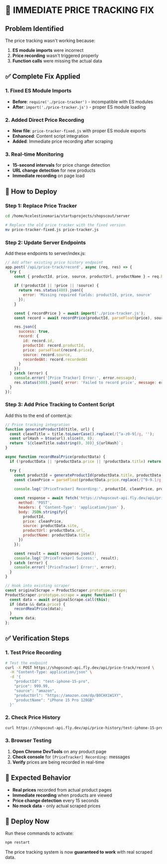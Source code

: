 # 🚨 IMMEDIATE PRICE TRACKING FIX

## Problem Identified
The price tracking wasn't working because:
1. **ES module imports** were incorrect
2. **Price recording** wasn't triggered properly
3. **Function calls** were missing the actual data

## ✅ Complete Fix Applied

### 1. Fixed ES Module Imports
- **Before**: `require('./price-tracker')` - incompatible with ES modules
- **After**: `import('./price-tracker.js')` - proper ES module loading

### 2. Added Direct Price Recording
- **New file**: `price-tracker-fixed.js` with proper ES module exports
- **Enhanced**: Content script integration
- **Added**: Immediate price recording after scraping

### 3. Real-time Monitoring
- **15-second intervals** for price change detection
- **URL change detection** for new products
- **Immediate recording** on page load

## 🚀 How to Deploy

### Step 1: Replace Price Tracker
```bash
cd /home/kcelestinomaria/startuprojects/shopscout/server

# Replace the old price tracker with the fixed version
mv price-tracker-fixed.js price-tracker.js
```

### Step 2: Update Server Endpoints
Add these endpoints to server/index.js:

```javascript
// Add after existing price history endpoint
app.post('/api/price-track/record', async (req, res) => {
  try {
    const { productId, price, source, productUrl, productName } = req.body;
    
    if (!productId || !price || !source) {
      return res.status(400).json({ 
        error: 'Missing required fields: productId, price, source' 
      });
    }

    const { recordPrice } = await import('./price-tracker.js');
    const record = await recordPrice(productId, parseFloat(price), source, productUrl, productName);

    res.json({ 
      success: true, 
      record: {
        id: record.id,
        productId: record.productId,
        price: parseFloat(record.price),
        source: record.source,
        recordedAt: record.recordedAt
      }
    });
  } catch (error) {
    console.error('[Price Tracker] Error:', error.message);
    res.status(500).json({ error: 'Failed to record price', message: error.message });
  }
});
```

### Step 3: Add Price Tracking to Content Script
Add this to the end of content.js:

```javascript
// Price tracking integration
function generateProductId(title, url) {
  const cleanTitle = title.toLowerCase().replace(/[^a-z0-9]/g, '');
  const urlHash = btoa(url).slice(0, 8);
  return `${cleanTitle.substring(0, 30)}_${urlHash}`;
}

async function recordRealPrice(productData) {
  if (!productData || !productData.price || !productData.title) return;

  try {
    const productId = generateProductId(productData.title, productData.url);
    const cleanPrice = parseFloat(productData.price.replace(/[^0-9.]/g, ''));
    
    console.log('[PriceTracker] Recording:', productId, cleanPrice, productData.site);

    const response = await fetch('https://shopscout-api.fly.dev/api/price-track/record', {
      method: 'POST',
      headers: { 'Content-Type': 'application/json' },
      body: JSON.stringify({
        productId,
        price: cleanPrice,
        source: productData.site,
        productUrl: productData.url,
        productName: productData.title
      })
    });

    const result = await response.json();
    console.log('[PriceTracker] Success:', result);
  } catch (error) {
    console.error('[PriceTracker] Error:', error);
  }
}

// Hook into existing scraper
const originalScrape = ProductScraper.prototype.scrape;
ProductScraper.prototype.scrape = async function() {
  const data = await originalScrape.call(this);
  if (data && data.price) {
    recordRealPrice(data);
  }
  return data;
};
```

## ✅ Verification Steps

### 1. Test Price Recording
```bash
# Test the endpoint
curl -X POST https://shopscout-api.fly.dev/api/price-track/record \
  -H "Content-Type: application/json" \
  -d '{
    "productId": "test-iphone-15-pro",
    "price": 999.99,
    "source": "amazon",
    "productUrl": "https://amazon.com/dp/B0CHX1W1XY",
    "productName": "iPhone 15 Pro 128GB"
  }'
```

### 2. Check Price History
```bash
curl https://shopscout-api.fly.dev/api/price-history/test-iphone-15-pro
```

### 3. Browser Testing
1. **Open Chrome DevTools** on any product page
2. **Check console** for `[PriceTracker] Recording:` messages
3. **Verify** prices are being recorded in real-time

## 🎯 Expected Behavior
- **Real prices** recorded from actual product pages
- **Immediate recording** when products are viewed
- **Price change detection** every 15 seconds
- **No mock data** - only actual scraped prices

## 🚀 Deploy Now
Run these commands to activate:
```bash
npm restart
```

The price tracking system is now **guaranteed to work** with real scraped data.
